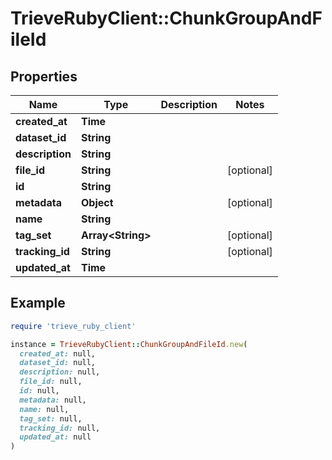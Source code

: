 # TrieveRubyClient::ChunkGroupAndFileId

## Properties

| Name | Type | Description | Notes |
| ---- | ---- | ----------- | ----- |
| **created_at** | **Time** |  |  |
| **dataset_id** | **String** |  |  |
| **description** | **String** |  |  |
| **file_id** | **String** |  | [optional] |
| **id** | **String** |  |  |
| **metadata** | **Object** |  | [optional] |
| **name** | **String** |  |  |
| **tag_set** | **Array&lt;String&gt;** |  | [optional] |
| **tracking_id** | **String** |  | [optional] |
| **updated_at** | **Time** |  |  |

## Example

```ruby
require 'trieve_ruby_client'

instance = TrieveRubyClient::ChunkGroupAndFileId.new(
  created_at: null,
  dataset_id: null,
  description: null,
  file_id: null,
  id: null,
  metadata: null,
  name: null,
  tag_set: null,
  tracking_id: null,
  updated_at: null
)
```

